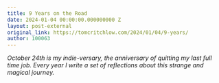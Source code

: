 ```yaml
---
title: 9 Years on the Road
date: 2024-01-04 00:00:00.000000000 Z
layout: post-external
original_link: https://tomcritchlow.com/2024/01/04/9-years/
author: 100063
---
```


_October 24th is my indie-versary, the anniversary of quitting my last full time job. Every year I write a set of reflections about this strange and magical journey._


